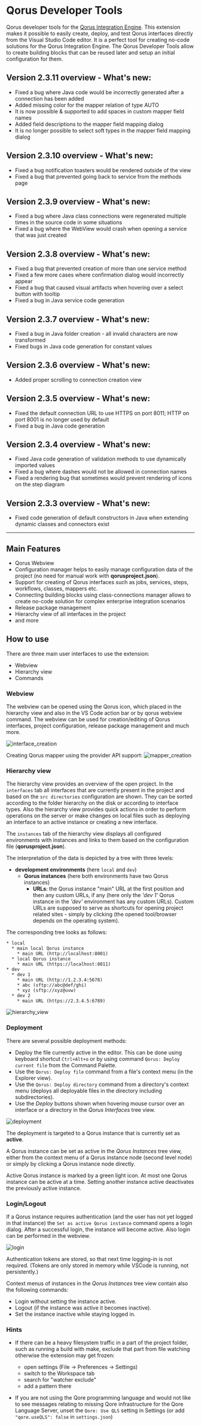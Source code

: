 # Qorus Developer Tools

Qorus developer tools for the [Qorus Integration Engine](https://qoretechnologies.com/qorus_integration_engine/).
This extension makes it possible to easily create, deploy, and test Qorus interfaces directly from the Visual Studio Code editor.
It is a perfect tool for creating no-code solutions for the Qorus Integration Engine. The Qorus Developer Tools allow to create building blocks that can be reused later and setup an initial configuration for them.

## Version 2.3.11 overview - What's new:

-   Fixed a bug where Java code would be incorrectly generated after a connection has been added
-   Added missing color for the mapper relation of type AUTO
-   It is now possible & supported to add spaces in custom mapper field names
-   Added field descriptions to the mapper field mapping dialog
-   It is no longer possible to select soft types in the mapper field mapping dialog

## Version 2.3.10 overview - What's new:

-   Fixed a bug notification toasters would be rendered outside of the view
-   Fixed a bug that prevented going back to service from the methods page

## Version 2.3.9 overview - What's new:

-   Fixed a bug where Java class connections were regenerated multiple times in the source code in some situations
-   Fixed a bug where the WebView would crash when opening a service that was just created

## Version 2.3.8 overview - What's new:

-   Fixed a bug that prevented creation of more than one service method
-   Fixed a few more cases where confirmation dialog would incorrectly appear
-   Fixed a bug that caused visual artifacts when hovering over a select button with tooltip
-   Fixed a bug in Java service code generation

## Version 2.3.7 overview - What's new:

-   Fixed a bug in Java folder creation - all invalid characters are now transformed
-   Fixed bugs in Java code generation for constant values

## Version 2.3.6 overview - What's new:

-   Added proper scrolling to connection creation view

## Version 2.3.5 overview - What's new:

-   Fixed the default connection URL to use HTTPS on port 8011; HTTP on port 8001 is no longer used by default
-   Fixed a bug in Java code generation

## Version 2.3.4 overview - What's new:

-   Fixed Java code generation of validation methods to use dynamically imported values
-   Fixed a bug where dashes would not be allowed in connection names
-   Fixed a rendering bug that sometimes would prevent rendering of icons on the step diagram

## Version 2.3.3 overview - What's new:

-   Fixed code generation of default constructors in Java when extending dynamic classes and connectors exist

---

## Main Features

-   Qorus Webview
-   Configuration manager helps to easily manage configuration data of the project (no need for manual work with **qorusproject.json**).
-   Support for creating of Qorus interfaces such as jobs, services, steps, workflows, classes, mappers etc.
-   Connecting building blocks using class-connections manager allows to create no-code solution for complex enterprise integration scenarios
-   Release package management
-   Hierarchy view of all interfaces in the project
-   and more

## How to use

There are three main user interfaces to use the extension:

-   Webview
-   Hierarchy view
-   Commands

### Webview

The webview can be opened using the Qorus icon, which placed in the hierarchy view and also in the VS Code action bar or by qorus webview command. The webview can be used for creation/editing of Qorus interfaces, project configuration, release package management and much more.

![interface_creation](https://github.com/qoretechnologies/qorus-vscode/blob/master/images/gif/interface_creation.gif?raw=true)

Creating Qorus mapper using the provider API support:
![mapper_creation](https://github.com/qoretechnologies/qorus-vscode/blob/master/images/gif/mapper_creation.gif?raw=true)

### Hierarchy view

The hierarchy view provides an overview of the open project. In the `interfaces` tab all interfaces that are currently present in the project and based on the `src directories` configuration are shown. They can be sorted according to the folder hierarchy on the disk or according to interface types. Also the hierarchy view provides quick actions in order to perform operations on the server or make changes on local files such as deploying an interface to an active instance or creating a new interface.

The `instances` tab of the hierarchy view displays all configured environments with instances and links to them based on the configuration file (**qorusproject.json**).

The interpretation of the data is depicted by a tree with three levels:

-   **development environments** (here `local` and `dev`)
    -   **Qorus instances** (here both environments have two Qorus instances)
        -   **URLs**: the Qorus instance "main" URL at the first position and then any custom URLs, if any (here only the _'dev 1'_ Qorus instance in the _'dev'_ environment has any custom URLs). Custom URLs are supposed to serve as shortcuts for opening project related sites - simply by clicking (the opened tool/browser depends on the operating system).

The corresponding tree looks as follows:

```
* local
  * main local Qorus instance
    * main URL (http://localhost:8001)
  * local Qorus instance
    * main URL (https://localhost:8011)
* dev
  * dev 1
    * main URL (http://1.2.3.4:5678)
    * abc (sftp://abc@def/ghi)
    * xyz (sftp://xyz@uvw)
  * dev 2
    * main URL (https://2.3.4.5:6789)
```

![hierarchy_view](https://github.com/qoretechnologies/qorus-vscode/blob/master/images/gif/hierarchy_view.gif?raw=true)

### Deployment

There are several possible deployment methods:

-   Deploy the file currently active in the editor. This can be done using keyboard shortcut `Ctrl+Alt+o` or by using command `Qorus: Deploy current file` from the Command Palette.
-   Use the `Qorus: Deploy file` command from a file's context menu (in the Explorer view).
-   Use the `Qorus: Deploy directory` command from a directory's context menu (deploys all deployable files in the directory including subdirectories).
-   Use the _Deploy_ buttons shown when hovering mouse cursor over an interface or a directory in the _Qorus Interfaces_ tree view.

![deployment](https://github.com/qoretechnologies/qorus-vscode/blob/master/images/gif/deployment.gif?raw=true)

The deployment is targeted to a Qorus instance that is currently set as **active**.

A Qorus instance can be set as active in the _Qorus Instances_ tree view, either from the context menu of a Qorus instance node (second level node) or simply by clicking a Qorus instance node directly.

Active Qorus instance is marked by a green light icon. At most one Qorus instance can be active at a time. Setting another instance active deactivates the previously active instance.

### Login/Logout

If a Qorus instance requires authentication (and the user has not yet logged in that instance) the `Set as active Qorus instance` command opens a login dialog. After a successful login, the instance will become active. Also login can be performed in the webview.

![login](https://github.com/qoretechnologies/qorus-vscode/blob/master/images/gif/login.gif?raw=true)

Authentication tokens are stored, so that next time logging-in is not required.
(Tokens are only stored in memory while VSCode is running, not persistently.)

Context menus of instances in the _Qorus Instances_ tree view contain also the following commands:

-   Login without setting the instance active.
-   Logout (if the instance was active it becomes inactive).
-   Set the instance inactive while staying logged in.

### Hints

-   If there can be a heavy filesystem traffic in a part of the project folder, such as running a build with make,
    exclude that part from file watching otherwise the extension may get frozen:

    -   open settings (File -> Preferences -> Settings)
    -   switch to the Workspace tab
    -   search for "watcher exclude"
    -   add a pattern there

-   If you are not using the Qore programming language and would not like to see messages relating to missing Qore infrastructure for the Qore Language Server, unset the `Qore: Use QLS` setting in Settings (or add `"qore.useQLS": false` in `settings.json`)
